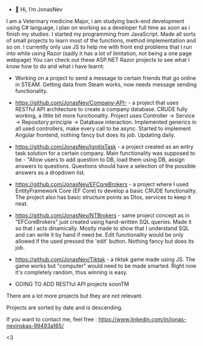 - 👋 Hi, I’m JonasNev

I am a Veterinary medicine Major, i am studying back-end development using C# language, i plan on working as a developer full time as soon as i finish my studies.
I started my programming from JavaScript. Made all sorts of small projects to learn most of the functions, method implementation and so on. 
I currently only use JS to help me with front end problems that I run into while using Razor (sadly it has a lot of limitation, not being a one page webpage)
You can check out these ASP.NET Razor projects to see what I know how to do and what i have learnt:
- Working on a project to send a message to certain friends that go online in STEAM. Getting data from Steam works, now needs message sending functionality. 
- https://github.com/JonasNev/Company-API- - a project that uses RESTful API architecture to create a company database. CRUDE fully working, a little bit more functionality. Project uses Controller -> Service -> Repository principle -> Database interaction. Implemented generics in all used controllers, make every call to be async. Started to implement Angular frontend, nothing fancy but does its job. Updating daily.
- https://github.com/JonasNev/IgnitisTask - a project created as an entry task solution for a certain company. Main functionality was supposed to be -
"Allow users to add question to DB, load them using DB, assign answers to questions. Questions should have a selection of the possible answers as a dropdown list.
- https://github.com/JonasNev/EFCoreBrokers - a project where I used EntityFramework Core (EF Core) to develop a basic CRUDE functionality. The project also has
basic structure points as Dtos, services to keep it neat.
- https://github.com/JonasNev/NTBrokers - same project concept as in "EFCoreBrokers" just created using hand-written SQL queries. Made it so that i acts dinamically.
Mostly made to show that I understand SQL and can write it by hand if need be.
Edit functionality would be only allowed if the used pressed the 'edit' button. Nothing fancy but does its job.
- https://github.com/JonasNev/Tiktak - a tiktak game made using JS. The game works but "computer" would need to be made smarted. Right now it's completely random, thus
winning is easy.

- GOING TO ADD RESTful API projects soonTM

There are a lot more projects but they are not relevant. 

Projects are sorted by date and is descending.

If you want to contact me, feel free : 
https://www.linkedin.com/in/jonas-nevinskas-99493a165/

<3



